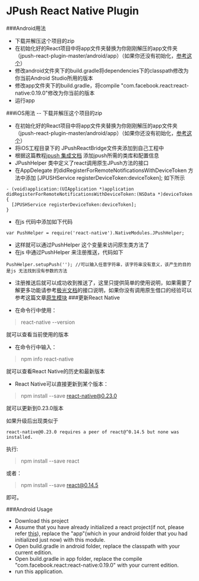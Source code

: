 # JPush React Native Plugin


###Android用法
- 下载并解压这个项目的zip
- 在初始化好的React项目中将app文件夹替换为你刚刚解压的app文件夹（jpush-react-plugin-master/android/app）（如果你还没有初始化，[参考这个](https://facebook.github.io/react-native/docs/getting-started.html#content)）
- 修改android文件夹下的build.gradle将dependencies下的classpath修改为你当前Android Studio所用的版本
- 修改app文件夹下的build.gradle，将compile "com.facebook.react:react-native:0.19.0"修改为你当前的版本
- 运行app

###iOS用法
-- 下载并解压这个项目的zip
- 在初始化好的React项目中将app文件夹替换为你刚刚解压的app文件夹（jpush-react-plugin-master/android/app）（如果你还没有初始化，[参考这个](https://facebook.github.io/react-native/docs/getting-started.html#content)）
- 将iOS工程目录下的 JPushReactBridge文件夹添加到自己工程中
- 根据这篇教程[jpush 集成文档](http://docs.jpush.io/client/ios_sdk/#ios-sdk_1) 添加jpush所需的类库和配置信息
- JPushHelper 类中定义了react调用原生JPush方法的接口
- 在AppDelegate 的didRegisterForRemoteNotificationsWithDeviceToken 方法中添加 [JPUSHService registerDeviceToken:deviceToken]; 如下所示
```
- (void)application:(UIApplication *)application
didRegisterForRemoteNotificationsWithDeviceToken:(NSData *)deviceToken {
  [JPUSHService registerDeviceToken:deviceToken];
}
```
- 在js 代码中添加如下代码
```
var PushHelper = require('react-native').NativeModules.JPushHelper;
```
- 这样就可以通过PushHelper 这个变量来访问原生类方法了
- 在js 中通过PushHelper 来注册推送，代码如下
```
PushHelper.setupPush(''); //可以输入任意字符串，该字符串没有意义，该产生的目的是js 无法找到没有参数的方法
```
- 注册推送后就可以成功收到推送了，这里只提供简单的使用说明，如果需要了解更多功能请参考[极光文档](http://docs.jpush.io/client/ios_api/)的接口说明，如果你没有调用原生借口的经验可以参考这篇文章[原生模块](http://reactnative.cn/docs/0.24/native-modules-ios.html#content)
###更新React Native

- 在命令行中使用：

> react-native --version

就可以查看当前使用的版本

- 在命令行中输入：

> npm info react-native

就可以查看React Native的历史和最新版本

- React Native可以直接更新到某个版本：

> npm install --save react-native@0.23.0

就可以更新到0.23.0版本

如果升级后出现类似于
```
react-native@0.23.0 requires a peer of react@^0.14.5 but none was installed.
```

执行:
> npm install --save react

或者：
> npm install --save react@0.14.5

即可。

###Android Usage

- Download this project
- Assume that you have already initialized a react project(if not, please refer [this](https://facebook.github.io/react-native/docs/getting-started.html#content)), replace the "app"(which in your android folder that you had initialized just now) with this module.
- Open build.gradle in android folder, replace the classpath with your current edition.
- Open build.gradle in app folder, replace the compile "com.facebook.react:react-native:0.19.0" with your current edition.
- run this application.
